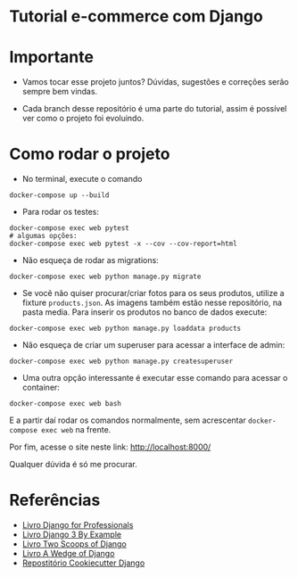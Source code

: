 # Tutorial e-commerce com Django

# Importante

- Vamos tocar esse projeto juntos? Dúvidas, sugestões e correções serão sempre bem vindas.

- Cada branch desse repositório é uma parte do tutorial, assim é possível ver como o projeto foi evoluindo.

# Como rodar o projeto

- No terminal, execute o comando
```
docker-compose up --build
```

- Para rodar os testes:
```
docker-compose exec web pytest
# algumas opções:
docker-compose exec web pytest -x --cov --cov-report=html
```

- Não esqueça de rodar as migrations:
```
docker-compose exec web python manage.py migrate
```

- Se você não quiser procurar/criar fotos para os seus produtos, utilize a fixture `products.json`. As imagens também estão nesse repositório, na pasta media. Para inserir os produtos no banco de dados execute:
```
docker-compose exec web python manage.py loaddata products
```

- Não esqueça de criar um superuser para acessar a interface de admin:
```
docker-compose exec web python manage.py createsuperuser
```

- Uma outra opção interessante é executar esse comando para acessar o container:
```
docker-compose exec web bash
```

E a partir daí rodar os comandos normalmente, sem acrescentar `docker-compose exec web` na frente.

Por fim, acesse o site neste link: [http://localhost:8000/](http://localhost:8000/)

Qualquer dúvida é só me procurar.

# Referências

- [Livro Django for Professionals](https://djangoforprofessionals.com/)
- [Livro Django 3 By Example](https://www.packtpub.com/product/django-3-by-example-third-edition/9781838981952)
- [Livro Two Scoops of Django](https://www.feldroy.com/collections/two-scoops-press/products/two-scoops-of-django-3-x)
- [Livro A Wedge of Django](https://www.feldroy.com/collections/two-scoops-press/products/a-wedge-of-django)
- [Repostitório Cookiecutter Django](https://github.com/pydanny/cookiecutter-django)